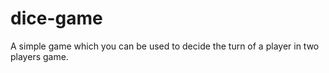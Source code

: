 # dice-game
A simple game which you can be used to decide the turn of a player in two players game. 
